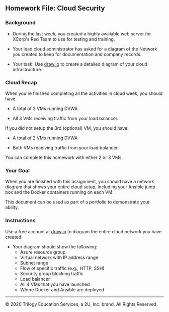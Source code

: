 ## Homework File: Cloud Security

### Background

- During the last week, you created a highly available web server for XCorp's Red Team to use for testing and training.

- Your lead cloud administrator has asked for a diagram of the Network you created to keep for documentation and company records.

- Your task: Use [draw.io](https://app.diagrams.net/) to create a detailed diagram of your cloud infrastructure.

### Cloud Recap

When you're finished completing all the activities in cloud week, you should have:
- A total of 3 VMs running DVWA.

- All 3 VMs receiving traffic from your load balancer.

If you did not setup the 3rd (optional) VM, you should have:
- A total of 2 VMs running DVWA

- Both VMs receiving traffic from your load balancer.

You can complete this homework with either 2 or 3 VMs.

### Your Goal

When you are finished with this assignment, you should have a network diagram that shows your entire cloud setup, including your Ansible jump box and the Docker containers running on each VM.

This document can be used as part of a portfolio to demonstrate your ability.

### Instructions

Use a free account at [draw.io](https://app.diagrams.net/) to diagram the entire cloud network you have created.

- Your diagram should show the following:
    - Azure resource group
    - Virtual network with IP address range
    - Subnet range
    - Flow of specific traffic (e.g., HTTP, SSH)
    - Security group blocking traffic
    - Load balancer
    - All 4 VMs that you have launched
    - Where Docker and Ansible are deployed

---
© 2020 Trilogy Education Services, a 2U, Inc. brand. All Rights Reserved.
